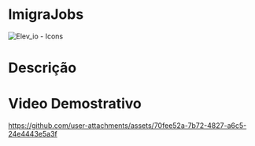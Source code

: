 

# ImigraJobs 

![Elev_io - Icons](https://github.com/user-attachments/assets/bddb98eb-47ea-4ff5-995c-172169b69453)

# Descrição 

# Video Demostrativo

https://github.com/user-attachments/assets/70fee52a-7b72-4827-a6c5-24e4443e5a3f

